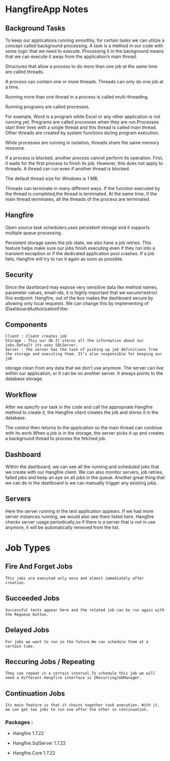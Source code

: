 # HangfireApp Notes

## Background Tasks

To keep our applications running smoothly, for certain tasks we can utilize a concept called background processing. A task is a method in
our code with some logic that we need to execute. Processing it in the background means that we can execute it away from the application’s 
main thread.

Structures that allow a process to do more than one job at the same time are called threads.

A process can contain one or more threads. Threads can only do one job at a time.

Running more than one thread in a process is called multi-threading.

Running programs are called processes. 

For example, Word is a program while Excel or any other application is not running yet. Programs are called processes when they are run.Processes start their lives with a single thread and this thread is called main thread. Other threads are created by system functions during 
program execution.

While processes are running in isolation, threads share the same memory resource.

If a process is blocked, another process cannot perform its operation. First, it waits for the first process to finish its job. However, 
this does not apply to threads. A thread can run even if another thread is blocked.

The default thread size for Windows is 1 MB. 

Threads can terminate in many different ways. If the function executed by the thread is completed,the thread is terminated. At the same time,
if the main thread terminates, all the threads of the process are terminated.


## Hangfire

Open source task schedulers,uses persistent storage and it supports multiple queue processing .

Persistent storage saves the job state, we also have a job retries. This feature helps make sure our jobs finish executing even 
if they run into a transient exception or if the dedicated application pool crashes. If a job fails, Hangfire will try to run it again as soon as 
possible.

## Security

Since the dashboard may expose very sensitive data like method names, parameter values, email-ids, it is highly important that we secure/restrict
this endpoint. Hangfire, out of the box makes the dashboard secure by allowing only local requests. We can change this by implementing  of 
IDashboardAuthorizationFilter.
	
## Components
	
	Client : Client creates job
	Storage : This our db.It stores all the information about our jobs.Default its uses SQLServer.
	Server : The server has the task of picking up job definitions from the storage and executing them. It’s also responsible for keeping our job
storage clean from any data that we don’t use anymore. The server can live within our application, or it can be on another server. It always
points to the database storage. 

## Workflow

After we specify our task in the code and call the appropriate Hangfire method to create it, the Hangfire client creates the job and stores it
in the database.

The control then returns to the application so the main thread can continue with its work.When a job is in the storage, the server picks it 
up and creates a background thread to process the fetched job.
	
## Dashboard

Within the dashboard, we can see all the running and scheduled jobs that we create with our Hangfire client. We can also monitor servers,
job retries, failed jobs and keep an eye on all jobs in the queue. Another great thing that we can do in the dashboard is we can manually trigger 
any existing jobs.

## Servers

Here the server running in the test application appears.
If we had more server instances running, we would also see them listed here. Hangfire checks server usage periodically,so if there is a server
that is not in use anymore, it will be automatically removed from the list.

# Job Types

## Fire And Forget Jobs

	This jobs are executed only once and almost immediately after creation.


## Succeeded Jobs

	Successful tests appear here and the related job can be run again with the Requeue button.

## Delayed Jobs 

	For jobs we want to run in the future.We can schedule them at a certain time.

## Reccuring Jobs / Repeating
	
	They can repeat in a certain interval.To schedule this job we will need a different Hangfire interface is IRecurringJobManager.
  
## Continuation Jobs

	Its main feature is that it chains together task execution. With it, we can get two jobs to run one after the other in continuation.


### Packages :
* Hangfire 1.7.22

* Hangfire.SqlServer 1.7.22

* Hangfire.Core 1.7.22

